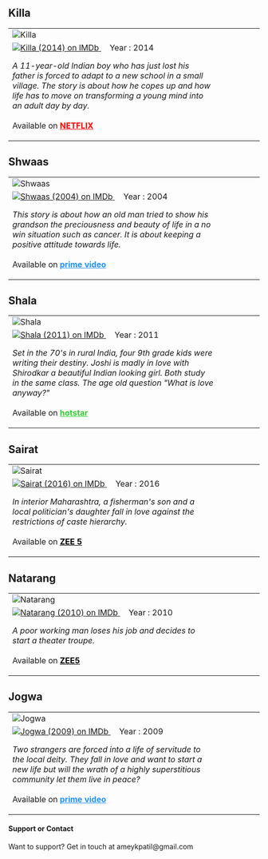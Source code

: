<head>
<script>
  (function(i,s,o,g,r,a,m){i['GoogleAnalyticsObject']=r;i[r]=i[r]||function(){
  (i[r].q=i[r].q||[]).push(arguments)},i[r].l=1*new Date();a=s.createElement(o),
  m=s.getElementsByTagName(o)[0];a.async=1;a.src=g;m.parentNode.insertBefore(a,m)
  })(window,document,'script','https://www.google-analytics.com/analytics.js','ga');

  ga('create', '{{ site.google_analytics }}', 'auto');
  ga('send', 'pageview');

</script>
</head>

<h2>Killa</h2>

<table style="border:none;">
  <tr>
    <td style="width:20%; border:none; float:left;">
      <img src="https://m.media-amazon.com/images/M/MV5BMTY1NTIwMTY2NV5BMl5BanBnXkFtZTgwNDU2MDY4MjE@._V1_SY1000_SX750_AL_.jpg" alt="Killa">
    </td>
    <td style="width:80%; border:none; float:left;">
      <span class="imdbRatingPlugin" data-user="ur100837743" data-title="tt3341582" data-style="p1">
      <a href="https://www.imdb.com/title/tt3341582/?ref_=plg_rt_1">
        <img src="https://ia.media-imdb.com/images/G/01/imdb/plugins/rating/images/imdb_46x22.png" alt=" Killa
(2014) on IMDb" />
      </a>
    </span>
    <script>(function(d,s,id){var js,stags=d.getElementsByTagName(s)[0];if(d.getElementById(id)){return;}js=d.createElement(s);js.id=id;js.src="https://ia.media-imdb.com/images/G/01/imdb/plugins/rating/js/rating.js";stags.parentNode.insertBefore(js,stags);})(document,"script","imdb-rating-api");</script> &nbsp;&nbsp;&nbsp;&nbsp;Year : 2014
      <p>
        <i>
A 11-year-old Indian boy who has just lost his father is forced to adapt to a new school in a small village. The story  is about how he copes up and how life has to move on transforming a young mind into an adult day by day.
        </i>  
        <br><br>  
Available on <a href="https://www.netflix.com/watch/70302835" style="color:red; font-weight:bold;">NETFLIX</a>
      </p>  
    </td>
  </tr>
</table>

<h2>Shwaas</h2>

<table style="border:none;">
  <tr>
    <td style="width:20%; border:none; float:left;">
      <img src="https://m.media-amazon.com/images/M/MV5BYTYzYjFjM2QtZGEzOC00N2ZlLTlkODktNmM1MGI3YzZhOGU1XkEyXkFqcGdeQXVyMTgwMjgwMjM@._V1_.jpg" alt="Shwaas">
    </td>
    <td style="width:80%; border:none; float:left;">
      <span class="imdbRatingPlugin" data-user="ur100837743" data-title="tt0396962" data-style="p1"><a href="https://www.imdb.com/title/tt0396962/?ref_=plg_rt_1"><img src="https://ia.media-imdb.com/images/G/01/imdb/plugins/rating/images/imdb_46x22.png" alt=" Shwaas
(2004) on IMDb" />
</a></span><script>(function(d,s,id){var js,stags=d.getElementsByTagName(s)[0];if(d.getElementById(id)){return;}js=d.createElement(s);js.id=id;js.src="https://ia.media-imdb.com/images/G/01/imdb/plugins/rating/js/rating.js";stags.parentNode.insertBefore(js,stags);})(document,"script","imdb-rating-api");</script> &nbsp;&nbsp;&nbsp;&nbsp;Year : 2004
      <p>
        <i>
This story is about how an old man tried to show his grandson the preciousness and beauty of life in a no win situation such as cancer. It is about keeping a positive attitude towards life.
        </i>  
        <br><br>  
Available on <a href="https://www.primevideo.com/detail/0O720DBB2MB3EGHRX9V51UCW18" style="color:DodgerBlue; font-weight:bold;">prime video</a>
      </p>  
    </td>
  </tr>
</table>

<h2>Shala</h2>

<table style="border:none;">
  <tr>
    <td style="width:20%; border:none; float:left;">
      <img src="https://m.media-amazon.com/images/M/MV5BODMyNzc1NzU5OV5BMl5BanBnXkFtZTgwNzA1MTYxMzE@._V1_SY1000_CR0,0,666,1000_AL_.jpg" alt="Shala">
    </td>
    <td style="width:80%; border:none; float:left;">
      <span class="imdbRatingPlugin" data-user="ur100837743" data-title="tt1830802" data-style="p1"><a href="https://www.imdb.com/title/tt1830802/?ref_=plg_rt_1"><img src="https://ia.media-imdb.com/images/G/01/imdb/plugins/rating/images/imdb_46x22.png" alt=" Shala
(2011) on IMDb" />
</a></span><script>(function(d,s,id){var js,stags=d.getElementsByTagName(s)[0];if(d.getElementById(id)){return;}js=d.createElement(s);js.id=id;js.src="https://ia.media-imdb.com/images/G/01/imdb/plugins/rating/js/rating.js";stags.parentNode.insertBefore(js,stags);})(document,"script","imdb-rating-api");</script> &nbsp;&nbsp;&nbsp;&nbsp;Year : 2011
      <p>
        <i>
Set in the 70's in rural India, four 9th grade kids were writing their destiny. Joshi is madly in love with Shirodkar a beautiful Indian looking girl. Both study in the same class. The age old question "What is love anyway?"
        </i>  
        <br><br>
Available on <a href="https://www.hotstar.com/1000014548" style="color:LimeGreen; font-weight:bold;">hotstar</a>        
      </p>  
    </td>
  </tr>
</table>

<h2>Sairat</h2>
<table style="border:none;">
  <tr>
    <td style="width:20%; border:none; float:left;">
      <img src="https://m.media-amazon.com/images/M/MV5BMjBjNWYyY2UtOGNjZC00MTg4LWIwYWItYmZiNDI5MGUwNWRkXkEyXkFqcGdeQXVyNjI1NjA5NjE@._V1_.jpg" alt="Sairat">
    </td>
    <td style="width:80%; border:none; float:left;">
      <span class="imdbRatingPlugin" data-user="ur100837743" data-title="tt5312232" data-style="p1">
	<a href="https://www.imdb.com/title/tt5312232/?ref_=plg_rt_1">
	  <img src="https://ia.media-imdb.com/images/G/01/imdb/plugins/rating/images/imdb_46x22.png" alt="Sairat (2016) on IMDb" />
	</a>
      </span>
      <script>(function(d,s,id){var js,stags=d.getElementsByTagName(s)[0];if(d.getElementById(id)){return;}js=d.createElement(s);js.id=id;js.src="https://ia.media-imdb.com/images/G/01/imdb/plugins/rating/js/rating.js";stags.parentNode.insertBefore(js,stags);})(document,"script","imdb-rating-api");
      </script> &nbsp;&nbsp;&nbsp;&nbsp;Year : 2016
      <p>
        <i>
	In interior Maharashtra, a fisherman's son and a local politician's daughter fall in love against the restrictions of caste hierarchy.
	</i>  
        <br><br>
	Available on <a href="https://www.zee5.com/movies/details/sairat/0-0-movie_1921832123" style="color:Black; font-weight:bold;">ZEE 5</a>        
      </p>  
    </td>
  </tr>
</table>

<h2>Natarang</h2>
<table style="border:none;">
  <tr>
    <td style="width:20%; border:none; float:left;">
      <img src="https://m.media-amazon.com/images/M/MV5BY2IwNzU5YzgtN2E4Ni00NmQ2LWEyYmItMjFmN2FlY2U1YWFjXkEyXkFqcGdeQXVyNDU5MzA2NzI@._V1_.jpg" alt="Natarang">
    </td>
    <td style="width:80%; border:none; float:left;">
      <span class="imdbRatingPlugin" data-user="ur100837743" data-title="tt1590129" data-style="p1">
	<a href="https://www.imdb.com/title/tt1590129/?ref_=plg_rt_1">
	  <img src="https://ia.media-imdb.com/images/G/01/imdb/plugins/rating/images/imdb_46x22.png" alt="Natarang (2010) on IMDb" />
	</a>
      </span>
      <script>(function(d,s,id){var js,stags=d.getElementsByTagName(s)[0];if(d.getElementById(id)){return;}js=d.createElement(s);js.id=id;js.src="https://ia.media-imdb.com/images/G/01/imdb/plugins/rating/js/rating.js";stags.parentNode.insertBefore(js,stags);})(document,"script","imdb-rating-api");
      </script> &nbsp;&nbsp;&nbsp;&nbsp;Year : 2010
      <p>
        <i>
	A poor working man loses his job and decides to start a theater troupe.
	</i>  
        <br><br>
	Available on <a href="https://www.zee5.com/movies/details/natrang/0-0-65" style="color:Black; font-weight:bold;">ZEE5</a>        
      </p>  
    </td>
  </tr>
</table>

<h2>Jogwa</h2>
<table style="border:none;">
  <tr>
    <td style="width:20%; border:none; float:left;">
      <img src="https://m.media-amazon.com/images/M/MV5BZmFjMzU1YTQtZDcxNS00NjA0LTkwZjktYWMzYzBmNzU4NTUxXkEyXkFqcGdeQXVyMzc0ODYyNzk@._V1_.jpg" alt="Jogwa">
    </td>
    <td style="width:80%; border:none; float:left;">
      <span class="imdbRatingPlugin" data-user="ur100837743" data-title="tt1653015" data-style="p1">
	<a href="https://www.imdb.com/title/tt1653015/?ref_=plg_rt_1">
	  <img src="https://ia.media-imdb.com/images/G/01/imdb/plugins/rating/images/imdb_46x22.png" alt="Jogwa (2009) on IMDb" />
	</a>
      </span>
      <script>(function(d,s,id){var js,stags=d.getElementsByTagName(s)[0];if(d.getElementById(id)){return;}js=d.createElement(s);js.id=id;js.src="https://ia.media-imdb.com/images/G/01/imdb/plugins/rating/js/rating.js";stags.parentNode.insertBefore(js,stags);})(document,"script","imdb-rating-api");
      </script> &nbsp;&nbsp;&nbsp;&nbsp;Year : 2009
      <p>
        <i>
	Two strangers are forced into a life of servitude to the local deity. They fall in love and want to start a new life but will the wrath of a highly superstitious community let them live in peace?
	</i>  
        <br><br>
	Available on <a href="https://www.primevideo.com/detail/Jogwa/0I9XO3DEQ5HEF05LRMDZKAWJGY" style="color:DodgerBlue; font-weight:bold;">prime video</a>        
      </p>  
    </td>
  </tr>
</table>

<h4>Support or Contact</h4>
Want to support? Get in touch at ameykpatil@gmail.com
